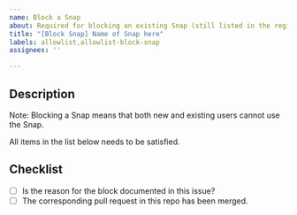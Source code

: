 ```yaml
---
name: Block a Snap
about: Required for blocking an existing Snap (still listed in the registry but not accessible)
title: "[Block Snap] Name of Snap here"
labels: allowlist,allowlist-block-snap
assignees: ''

---
```


## Description

Note: Blocking a Snap means that both new and existing users cannot use the Snap.

All items in the list below needs to be satisfied.

## Checklist

- [ ] Is the reason for the block documented in this issue?
- [ ] The corresponding pull request in this repo has been merged.
